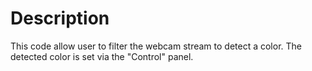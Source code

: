 # Description 

This code allow user to filter the webcam stream to detect a color.
The detected color is set via the "Control" panel.
